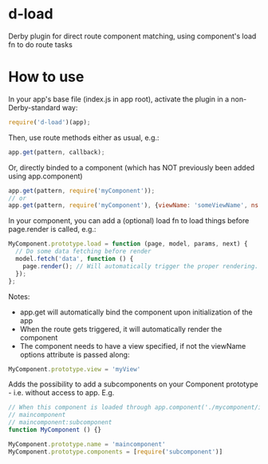 # d-load
Derby plugin for direct route component matching, using component's load fn to do route tasks

How to use
==========
In your app's base file (index.js in app root), activate the plugin in a non-Derby-standard way:
```javascript
require('d-load')(app);
```

Then, use route methods either as usual, e.g.:
```javascript
app.get(pattern, callback);
```

Or, directly binded to a component (which has NOT previously been added using app.component)
```javascript
app.get(pattern, require('myComponent'));
// or
app.get(pattern, require('myComponent'), {viewName: 'someViewName', ns: 'namespace to be passed into page.render'});
```

In your component, you can add a (optional) load fn to load things before page.render is called, e.g.:
```javascript
MyComponent.prototype.load = function (page, model, params, next) {
  // Do some data fetching before render
  model.fetch('data', function () {
    page.render(); // Will automatically trigger the proper rendering. If ns i passed in, it will override the default ns (which corresponds to the view associated with the component - see below)
  });
};
```

Notes:
- app.get will automatically bind the component upon initialization of the app
- When the route gets triggered, it will automatically render the component
- The component needs to have a view specified, if not the viewName options attribute is passed along:
```javascript
MyComponent.prototype.view = 'myView'
```



Adds the possibility to add a subcomponents on your Component prototype - i.e. without access to app. E.g.

```javascript
// When this component is loaded through app.component('./mycomponent/index.js'), the subcomponent will automatically be loaded namespaced to the maincomponents name (and possible namespace), i.e. you will have two components loaded (from below component):
// maincomponent
// maincomponent:subcomponent
function MyComponent () {}

MyComponent.prototype.name = 'maincomponent'
MyComponent.prototype.components = [require('subcomponent')]
```
